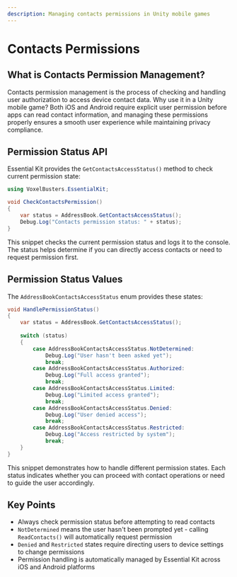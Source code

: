 ```yaml
---
description: Managing contacts permissions in Unity mobile games
---
```


# Contacts Permissions

## What is Contacts Permission Management?

Contacts permission management is the process of checking and handling user authorization to access device contact data. Why use it in a Unity mobile game? Both iOS and Android require explicit user permission before apps can read contact information, and managing these permissions properly ensures a smooth user experience while maintaining privacy compliance.

## Permission Status API

Essential Kit provides the `GetContactsAccessStatus()` method to check current permission state:

```csharp
using VoxelBusters.EssentialKit;

void CheckContactsPermission()
{
    var status = AddressBook.GetContactsAccessStatus();
    Debug.Log("Contacts permission status: " + status);
}
```

This snippet checks the current permission status and logs it to the console. The status helps determine if you can directly access contacts or need to request permission first.

## Permission Status Values

The `AddressBookContactsAccessStatus` enum provides these states:

```csharp
void HandlePermissionStatus()
{
    var status = AddressBook.GetContactsAccessStatus();
    
    switch (status)
    {
        case AddressBookContactsAccessStatus.NotDetermined:
            Debug.Log("User hasn't been asked yet");
            break;
        case AddressBookContactsAccessStatus.Authorized:
            Debug.Log("Full access granted");
            break;
        case AddressBookContactsAccessStatus.Limited:
            Debug.Log("Limited access granted");
            break;
        case AddressBookContactsAccessStatus.Denied:
            Debug.Log("User denied access");
            break;
        case AddressBookContactsAccessStatus.Restricted:
            Debug.Log("Access restricted by system");
            break;
    }
}
```

This snippet demonstrates how to handle different permission states. Each status indicates whether you can proceed with contact operations or need to guide the user accordingly.

## Key Points

- Always check permission status before attempting to read contacts
- `NotDetermined` means the user hasn't been prompted yet - calling `ReadContacts()` will automatically request permission
- `Denied` and `Restricted` states require directing users to device settings to change permissions
- Permission handling is automatically managed by Essential Kit across iOS and Android platforms